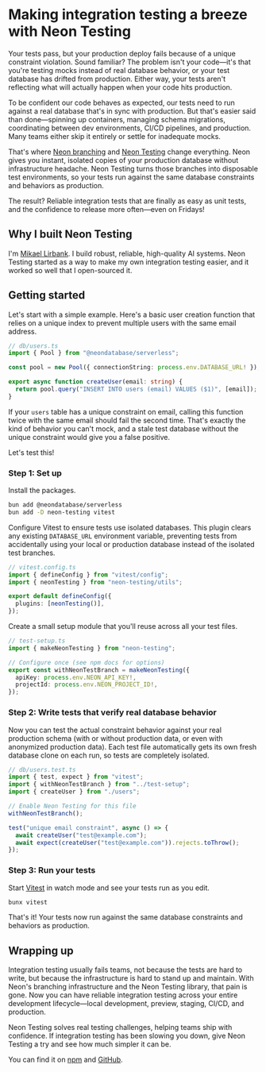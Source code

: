 # Making integration testing a breeze with Neon Testing

Your tests pass, but your production deploy fails because of a unique constraint violation. Sound familiar? The problem isn't your code—it's that you're testing mocks instead of real database behavior, or your test database has drifted from production. Either way, your tests aren't reflecting what will actually happen when your code hits production.

To be confident our code behaves as expected, our tests need to run against a real database that's in sync with production. But that's easier said than done—spinning up containers, managing schema migrations, coordinating between dev environments, CI/CD pipelines, and production. Many teams either skip it entirely or settle for inadequate mocks.

That's where [Neon branching](https://neon.tech/docs/introduction/branching) and [Neon Testing](https://www.npmjs.com/package/neon-testing) change everything. Neon gives you instant, isolated copies of your production database without infrastructure headache. Neon Testing turns those branches into disposable test environments, so your tests run against the same database constraints and behaviors as production.

The result? Reliable integration tests that are finally as easy as unit tests, and the confidence to release more often—even on Fridays!

## Why I built Neon Testing

I'm [Mikael Lirbank](https://www.lirbank.com/). I build robust, reliable, high-quality AI systems. Neon Testing started as a way to make my own integration testing easier, and it worked so well that I open-sourced it.

## Getting started

Let's start with a simple example. Here's a basic user creation function that relies on a unique index to prevent multiple users with the same email address.

```ts
// db/users.ts
import { Pool } from "@neondatabase/serverless";

const pool = new Pool({ connectionString: process.env.DATABASE_URL! });

export async function createUser(email: string) {
  return pool.query("INSERT INTO users (email) VALUES ($1)", [email]);
}
```

If your `users` table has a unique constraint on email, calling this function twice with the same email should fail the second time. That's exactly the kind of behavior you can't mock, and a stale test database without the unique constraint would give you a false positive.

Let's test this!

### Step 1: Set up

Install the packages.

```sh
bun add @neondatabase/serverless
bun add -D neon-testing vitest
```

Configure Vitest to ensure tests use isolated databases. This plugin clears any existing `DATABASE_URL` environment variable, preventing tests from accidentally using your local or production database instead of the isolated test branches.

```ts
// vitest.config.ts
import { defineConfig } from "vitest/config";
import { neonTesting } from "neon-testing/utils";

export default defineConfig({
  plugins: [neonTesting()],
});
```

Create a small setup module that you'll reuse across all your test files.

```ts
// test-setup.ts
import { makeNeonTesting } from "neon-testing";

// Configure once (see npm docs for options)
export const withNeonTestBranch = makeNeonTesting({
  apiKey: process.env.NEON_API_KEY!,
  projectId: process.env.NEON_PROJECT_ID!,
});
```

### Step 2: Write tests that verify real database behavior

Now you can test the actual constraint behavior against your real production schema (with or without production data, or even with anonymized production data). Each test file automatically gets its own fresh database clone on each run, so tests are completely isolated.

```ts
// db/users.test.ts
import { test, expect } from "vitest";
import { withNeonTestBranch } from "../test-setup";
import { createUser } from "./users";

// Enable Neon Testing for this file
withNeonTestBranch();

test("unique email constraint", async () => {
  await createUser("test@example.com");
  await expect(createUser("test@example.com")).rejects.toThrow();
});
```

### Step 3: Run your tests

Start [Vitest](https://vitest.dev/) in watch mode and see your tests run as you edit.

```sh
bunx vitest
```

That's it! Your tests now run against the same database constraints and behaviors as production.

## Wrapping up

Integration testing usually fails teams, not because the tests are hard to write, but because the infrastructure is hard to stand up and maintain. With Neon's branching infrastructure and the Neon Testing library, that pain is gone. Now you can have reliable integration testing across your entire development lifecycle—local development, preview, staging, CI/CD, and production.

Neon Testing solves real testing challenges, helping teams ship with confidence. If integration testing has been slowing you down, give Neon Testing a try and see how much simpler it can be.

You can find it on [npm](https://www.npmjs.com/package/neon-testing) and [GitHub](https://github.com/starmode-base/neon-testing).
